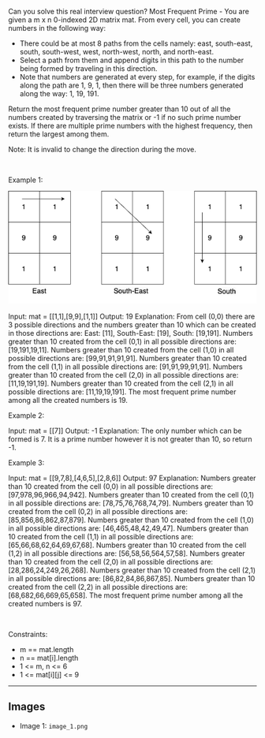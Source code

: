 Can you solve this real interview question? Most Frequent Prime - You are given a m x n 0-indexed 2D matrix mat. From every cell, you can create numbers in the following way:

 * There could be at most 8 paths from the cells namely: east, south-east, south, south-west, west, north-west, north, and north-east.
 * Select a path from them and append digits in this path to the number being formed by traveling in this direction.
 * Note that numbers are generated at every step, for example, if the digits along the path are 1, 9, 1, then there will be three numbers generated along the way: 1, 19, 191.

Return the most frequent prime number greater than 10 out of all the numbers created by traversing the matrix or -1 if no such prime number exists. If there are multiple prime numbers with the highest frequency, then return the largest among them.

Note: It is invalid to change the direction during the move.

 

Example 1:

![Example 1](./image_1.png)



Input: mat = [[1,1],[9,9],[1,1]]
Output: 19
Explanation: 
From cell (0,0) there are 3 possible directions and the numbers greater than 10 which can be created in those directions are:
East: [11], South-East: [19], South: [19,191].
Numbers greater than 10 created from the cell (0,1) in all possible directions are: [19,191,19,11].
Numbers greater than 10 created from the cell (1,0) in all possible directions are: [99,91,91,91,91].
Numbers greater than 10 created from the cell (1,1) in all possible directions are: [91,91,99,91,91].
Numbers greater than 10 created from the cell (2,0) in all possible directions are: [11,19,191,19].
Numbers greater than 10 created from the cell (2,1) in all possible directions are: [11,19,19,191].
The most frequent prime number among all the created numbers is 19.

Example 2:


Input: mat = [[7]]
Output: -1
Explanation: The only number which can be formed is 7. It is a prime number however it is not greater than 10, so return -1.

Example 3:


Input: mat = [[9,7,8],[4,6,5],[2,8,6]]
Output: 97
Explanation: 
Numbers greater than 10 created from the cell (0,0) in all possible directions are: [97,978,96,966,94,942].
Numbers greater than 10 created from the cell (0,1) in all possible directions are: [78,75,76,768,74,79].
Numbers greater than 10 created from the cell (0,2) in all possible directions are: [85,856,86,862,87,879].
Numbers greater than 10 created from the cell (1,0) in all possible directions are: [46,465,48,42,49,47].
Numbers greater than 10 created from the cell (1,1) in all possible directions are: [65,66,68,62,64,69,67,68].
Numbers greater than 10 created from the cell (1,2) in all possible directions are: [56,58,56,564,57,58].
Numbers greater than 10 created from the cell (2,0) in all possible directions are: [28,286,24,249,26,268].
Numbers greater than 10 created from the cell (2,1) in all possible directions are: [86,82,84,86,867,85].
Numbers greater than 10 created from the cell (2,2) in all possible directions are: [68,682,66,669,65,658].
The most frequent prime number among all the created numbers is 97.


 

Constraints:

 * m == mat.length
 * n == mat[i].length
 * 1 <= m, n <= 6
 * 1 <= mat[i][j] <= 9

---

## Images

- Image 1: `image_1.png`
